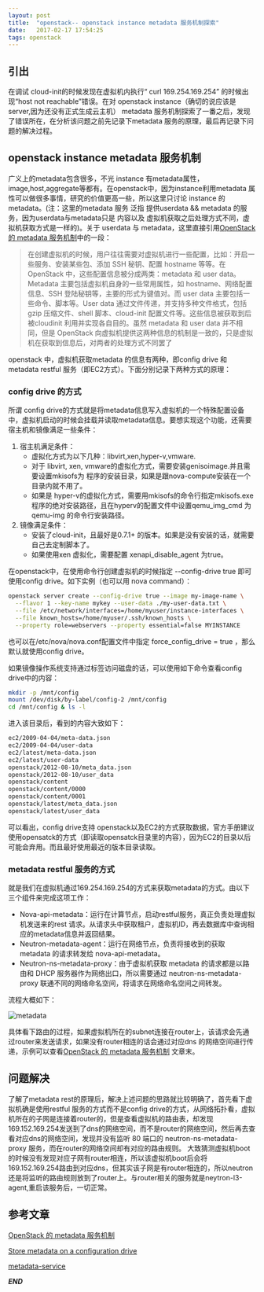 ```yaml
---
layout: post
title:  "openstack-- openstack instance metadata 服务机制探索"
date:   2017-02-17 17:54:25
tags: openstack
---
```




## 引出

在调试 cloud-init的时候发现在虚拟机内执行“ curl 169.254.169.254” 的时候出现“host not reachable”错误。在对 openstack instance（确切的说应该是server,因为还没有正式生成云主机） metadata 服务机制探索了一番之后，发现了错误所在，在分析该问题之前先记录下metadata 服务的原理，最后再记录下问题的解决过程。


## openstack instance metadata 服务机制

广义上的metadata包含很多，不光 instance 有metadata属性，image,host,aggregate等都有。在openstack中，因为instance利用metadata 属性可以做很多事情，研究的价值更高一些，所以这里只讨论 instance 的metadata。(注：这里的metadata 服务 泛指 提供userdata && metadata 的服务，因为userdata与metadata只是 内容以及 虚拟机获取之后处理方式不同，虚拟机获取方式是一样的)。关于 userdata 与 metadata，这里直接引用[OpenStack 的 metadata 服务机制](http://www.ibm.com/developerworks/cn/cloud/library/1509_liukg_openstackmeta/)中的一段：

 > 在创建虚拟机的时候，用户往往需要对虚拟机进行一些配置，比如：开启一些服务、安装某些包、添加 SSH 秘钥、配置 hostname 等等。在 OpenStack 中，这些配置信息被分成两类：metadata 和 user data。Metadata 主要包括虚拟机自身的一些常用属性，如 hostname、网络配置信息、SSH 登陆秘钥等，主要的形式为键值对。而 user data 主要包括一些命令、脚本等。User data 通过文件传递，并支持多种文件格式，包括 gzip 压缩文件、shell 脚本、cloud-init 配置文件等。这些信息被获取到后被cloudinit 利用并实现各自目的。虽然 metadata 和 user data 并不相同，但是 OpenStack 向虚拟机提供这两种信息的机制是一致的，只是虚拟机在获取到信息后，对两者的处理方式不同罢了
 > 

openstack 中，虚拟机获取metadata 的信息有两种，即config drive 和 metadata restful 服务（即EC2方式）。下面分别记录下两种方式的原理：


### config drive 的方式

所谓 config drive的方式就是将metadata信息写入虚拟机的一个特殊配置设备中，虚拟机启动的时候会挂载并读取metadata信息。要想实现这个功能，还需要宿主机和镜像满足一些条件：
 
 1. 宿主机满足条件：
       - 虚拟化方式为以下几种：libvirt,xen,hyper-v,vmware.
       - 对于 libvirt, xen, vmware的虚拟化方式，需要安装genisoimage.并且需要设置mkisofs为 程序的安装目录，如果是跟nova-compute安装在一个目录内就不用了。
       - 如果是 hyper-v的虚拟化方式，需要用mkisofs的命令行指定mkisofs.exe 程序的绝对安装路径，且在hyperv的配置文件中设置qemu_img_cmd 为qemu-img 的命令行安装路径。
 2. 镜像满足条件：
       - 安装了cloud-init，且最好是0.7.1+ 的版本。如果是没有安装的话，就需要自己去定制脚本了。
       - 如果使用xen 虚拟化，需要配置 xenapi_disable_agent 为true。

在openstack中，在使用命令行创建虚拟机的时候指定 --config-drive true 即可使用config drive。如下实例（也可以用 nova command）：

```bash
openstack server create --config-drive true --image my-image-name \
  --flavor 1 --key-name mykey --user-data ./my-user-data.txt \
  --file /etc/network/interfaces=/home/myuser/instance-interfaces \
  --file known_hosts=/home/myuser/.ssh/known_hosts \
  --property role=webservers --property essential=false MYINSTANCE
```

也可以在/etc/nova/nova.conf配置文件中指定 force_config_drive = true ，那么默认就使用config drive。

如果镜像操作系统支持通过标签访问磁盘的话，可以使用如下命令查看config drive中的内容：
```bash
mkdir -p /mnt/config
mount /dev/disk/by-label/config-2 /mnt/config
cd /mnt/config & ls -l
```
进入该目录后，看到的内容大致如下：
```bash
ec2/2009-04-04/meta-data.json
ec2/2009-04-04/user-data
ec2/latest/meta-data.json
ec2/latest/user-data
openstack/2012-08-10/meta_data.json
openstack/2012-08-10/user_data
openstack/content
openstack/content/0000
openstack/content/0001
openstack/latest/meta_data.json
openstack/latest/user_data
```
可以看出，config drive支持 openstack以及EC2的方式获取数据，官方手册建议使用opensatck的方式（即读取opensatck目录里的内容），因为EC2的目录以后可能会弃用。而且最好使用最近的版本目录读取。


###  metadata restful 服务的方式

就是我们在虚拟机通过169.254.169.254的方式来获取metadata的方式。由以下三个组件来完成这项工作：

 - Nova-api-metadata：运行在计算节点，启动restful服务，真正负责处理虚拟机发送来的rest 请求。从请求头中获取租户，虚拟机ID，再去数据库中查询相应的metadata信息并返回结果。
 - Neutron-metadata-agent：运行在网络节点，负责将接收到的获取 metadata 的请求转发给 nova-api-metadata。
 - Neutron-ns-metadata-proxy：由于虚拟机获取 metadata 的请求都是以路由和 DHCP 服务器作为网络出口，所以需要通过 neutron-ns-metadata-proxy 联通不同的网络命名空间，将请求在网络命名空间之间转发。

流程大概如下：

![metadata](http://www.ibm.com/developerworks/cn/cloud/library/1509_liukg_openstackmeta/index2894.png)


具体看下路由的过程，如果虚拟机所在的subnet连接在router上，该请求会先通过router来发送请求，如果没有router相连的话会通过对应dns 的网络空间进行传递，示例可以查看[OpenStack 的 metadata 服务机制](http://www.ibm.com/developerworks/cn/cloud/library/1509_liukg_openstackmeta/) 文章末。







## 问题解决

了解了metadata rest的原理后，解决上述问题的思路就比较明确了，首先看下虚拟机确是使用restful 服务的方式而不是config drive的方式，从网络拓扑看，虚拟机所在的子网是连接着router的，但是查看虚拟机的路由表，却发现169.152.169.254发送到了dns的网络空间，而不是router的网络空间，然后再去查看对应dns的网络空间，发现并没有监听 80 端口的 neutron-ns-metadata-proxy 服务，而在router的网络空间却有对应的路由规则。
大致猜测虚拟机boot的时候没有发现对应子网有router相连，所以该虚拟机boot后会将169.152.169.254路由到对应dns，但其实该子网是有router相连的，所以neutron还是将监听的路由规则放到了router上。与router相关的服务就是neytron-l3-agent,重启该服务后，一切正常。





## 参考文章

[OpenStack 的 metadata 服务机制](http://www.ibm.com/developerworks/cn/cloud/library/1509_liukg_openstackmeta/)

[Store metadata on a configuration drive](https://docs.openstack.org/user-guide/cli-config-drive.html)

[metadata-service](https://docs.openstack.org/admin-guide/compute-networking-nova.html#metadata-service)



***END***
